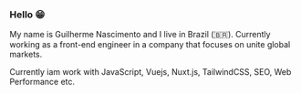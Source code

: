 ### Hello :grin:

My name is Guilherme Nascimento and I live in Brazil (🇧🇷). Currently working as a front-end engineer in a company that focuses on unite global markets.

Currently iam work with JavaScript, Vuejs, Nuxt.js, TailwindCSS, SEO, Web Performance etc.
